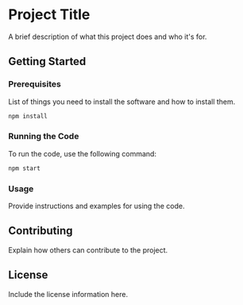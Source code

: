 # Project Title

A brief description of what this project does and who it's for.

## Getting Started

### Prerequisites

List of things you need to install the software and how to install them.

```bash
npm install
```

### Running the Code

To run the code, use the following command:

```bash
npm start
```

### Usage

Provide instructions and examples for using the code.

## Contributing

Explain how others can contribute to the project.

## License

Include the license information here.